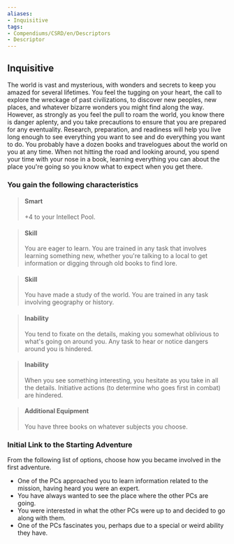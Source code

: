 ```yaml
---
aliases:
- Inquisitive
tags:
- Compendiums/CSRD/en/Descriptors
- Descriptor
---
```


## Inquisitive  
The world is vast and mysterious, with wonders and secrets to keep you amazed for several lifetimes. You feel the tugging on your heart, the call to explore the wreckage of past civilizations, to discover new peoples, new places, and whatever bizarre wonders you might find along the way. However, as strongly as you feel the pull to roam the world, you know there is danger aplenty, and you take precautions to ensure that you are prepared for any eventuality. Research, preparation, and readiness will help you live long enough to see everything you want to see and do everything you want to do.
You probably have a dozen books and travelogues about the world on you at any time. When not hitting the road and looking around, you spend your time with your nose in a book, learning everything you can about the place you're going so you know what to expect when you get there.
### You gain the following characteristics  
> #### Smart
> +4 to your Intellect Pool.  

> #### Skill
> You are eager to learn. You are trained in any task that involves learning something new, whether you're talking to a local to get information or digging through old books to find lore.  

> #### Skill
> You have made a study of the world. You are trained in any task involving geography or history.  

> #### Inability
> You tend to fixate on the details, making you somewhat oblivious to what's going on around you. Any task to hear or notice dangers around you is hindered.  

> #### Inability
> When you see something interesting, you hesitate as you take in all the details. Initiative actions (to determine who goes first in combat) are hindered.  

> #### Additional Equipment
> You have three books on whatever subjects you choose.  

### Initial Link to the Starting Adventure  
From the following list of options, choose how you became involved in the first adventure.  
- One of the PCs approached you to learn information related to the mission, having heard you were an expert.  
- You have always wanted to see the place where the other PCs are going.  
- You were interested in what the other PCs were up to and decided to go along with them.  
- One of the PCs fascinates you, perhaps due to a special or weird ability they have.  